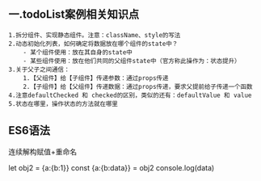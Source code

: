 ## 一.todoList案例相关知识点
    1.拆分组件、实现静态组件。注意：className、style的写法
    2.动态初始化列表，如何确定将数据放在哪个组件的state中？
        - 某个组件使用：放在其自身的state中
        - 某些组件使用：放在他们共同的父组件state中（官方称此操作为：状态提升）
    3.关于父子之间通信：
        1.【父组件】给【子组件】传递参数：通过props传递
        2.【子组件】给【父组件】传递数据：通过props传递，要求父提前给子传递一个函数
    4.注意defaultChecked 和 checked的区别，类似的还有：defaultValue 和 value
    5.状态在哪里，操作状态的方法就在哪里


## ES6语法
连续解构赋值+重命名

let obj2 = {a:{b:1}}
const {a:{b:data}} = obj2
console.log(data)